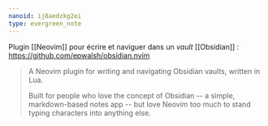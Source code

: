 ```yaml
---
nanoid: ij8aedzkg2ei
type: evergreen_note
---
```

Plugin [[Neovim]] pour écrire et naviguer dans un *vault* [[Obsidian]] : https://github.com/epwalsh/obsidian.nvim

> A Neovim plugin for writing and navigating Obsidian vaults, written in Lua.
>
> Built for people who love the concept of Obsidian -- a simple, markdown-based notes app -- but love Neovim too much to stand typing characters into anything else.

